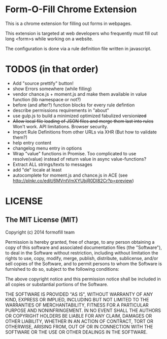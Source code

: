 # Form-O-Fill Chrome Extension

This is a chrome extension for filling out forms in webpages.

This extension is targeted at web developers who frequently must fill out long \<form>s while working on a website.

The configuration is done via a rule definition file written in javascript.

# TODOS (in that order)

- Add "source prettify" button!
- show Errors somewhere (while filling)
- vendor chance.js + moment.js and make them available in value function (lib namespace or not?)
- before (and after?) function blocks for every rule defintion
- describe permissions requirements in "about"
- use gulp.js to build a minimized optimized fabulized version<del>ized</del>
- <del>Allow local file loading of JSON files and merge them last into rules</del> Won't work. API limitations. Browser security.
- Import Rule Definitions from other URLs via XHR (But how to validate them?)
- help entry content
- changelog menu entry in options
- Wrap "value" functions in Promise. Too complicated to use resolve(value) instead of return value in async value-functions?
- Extract ALL strings/texts to messages
- add "de" locale at least
- autocomplete for moment.js and chance.js in ACE (see http://plnkr.co/edit/6MVntVmXYUbjR0DI82Cr?p=preview)

# LICENSE

## The MIT License (MIT)

Copyright (c) 2014 formofill team

Permission is hereby granted, free of charge, to any person obtaining a copy
of this software and associated documentation files (the "Software"), to deal
in the Software without restriction, including without limitation the rights
to use, copy, modify, merge, publish, distribute, sublicense, and/or sell
copies of the Software, and to permit persons to whom the Software is
furnished to do so, subject to the following conditions:

The above copyright notice and this permission notice shall be included in
all copies or substantial portions of the Software.

THE SOFTWARE IS PROVIDED "AS IS", WITHOUT WARRANTY OF ANY KIND, EXPRESS OR
IMPLIED, INCLUDING BUT NOT LIMITED TO THE WARRANTIES OF MERCHANTABILITY,
FITNESS FOR A PARTICULAR PURPOSE AND NONINFRINGEMENT. IN NO EVENT SHALL THE
AUTHORS OR COPYRIGHT HOLDERS BE LIABLE FOR ANY CLAIM, DAMAGES OR OTHER
LIABILITY, WHETHER IN AN ACTION OF CONTRACT, TORT OR OTHERWISE, ARISING FROM,
OUT OF OR IN CONNECTION WITH THE SOFTWARE OR THE USE OR OTHER DEALINGS IN
THE SOFTWARE.
